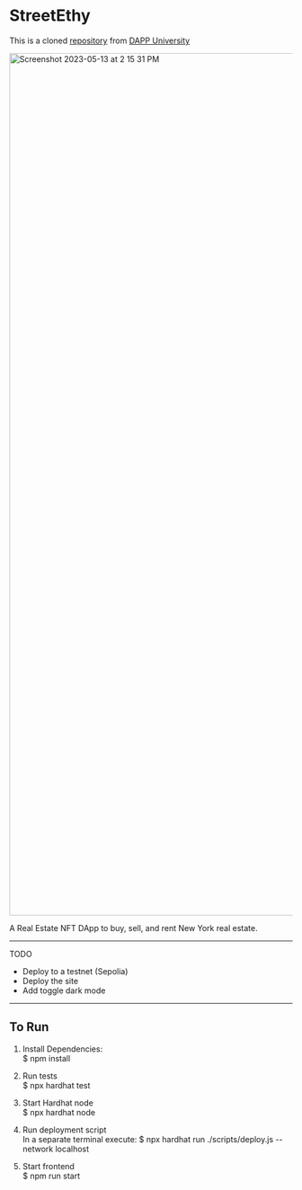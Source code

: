# StreetEthy

This is a cloned [repository](https://github.com/dappuniversity/millow) from [DAPP University](https://github.com/dappuniversity)   

<img width="1535" alt="Screenshot 2023-05-13 at 2 15 31 PM" src="https://github.com/the-vegetarian-vampire/StreetEthy/assets/105305546/a08d29cb-550d-4922-8841-7e3067bfe7c6">


A Real Estate NFT DApp to buy, sell, and rent New York real estate.

------
TODO
- Deploy to a testnet (Sepolia)   
- Deploy the site
- Add toggle dark mode

------
## To Run

1. Install Dependencies:   
$ npm install

2. Run tests   
$ npx hardhat test

3. Start Hardhat node   
$ npx hardhat node

4. Run deployment script   
In a separate terminal execute: $ npx hardhat run ./scripts/deploy.js --network localhost

5. Start frontend   
$ npm run start
